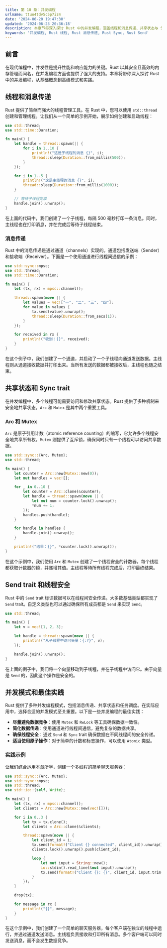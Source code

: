```yaml
---
title: 第 10 章：并发编程
urlname: ttuo4tdv5c5p7iz4
date: '2024-06-20 19:47:30'
updated: '2024-06-23 20:36:18'
description: 本章节将深入探讨 Rust 中的并发编程，涵盖线程和消息传递、共享状态与 Sync trait、Send trait 和线程安全、并发模式和最佳实践。
keywords: '并发编程, Rust 线程, Rust 消息传递, Rust Sync, Rust Send'
---
```

## 前言
在现代编程中，并发性是提升性能和响应能力的关键。Rust 以其安全且高效的内存管理而闻名，在并发编程方面也提供了强大的支持。本章将带你深入探讨 Rust 中的并发编程，从基础概念到高级模式和实践。
## 线程和消息传递
Rust 提供了简单而强大的线程管理工具。在 Rust 中，您可以使用 `std::thread` 创建和管理线程。让我们从一个简单的示例开始，展示如何创建和启动线程：
```rust
use std::thread;
use std::time::Duration;

fn main() {
    let handle = thread::spawn(|| {
        for i in 1..10 {
            println!("这是子线程的消息 {}", i);
            thread::sleep(Duration::from_millis(500));
        }
    });

    for i in 1..5 {
        println!("这是主线程的消息 {}", i);
        thread::sleep(Duration::from_millis(1000));
    }

    // 等待子线程完成
    handle.join().unwrap();
}
```
在上面的代码中，我们创建了一个子线程，每隔 500 毫秒打印一条消息。同时，主线程也在打印消息，并在完成后等待子线程结束。
### 消息传递
Rust 中的消息传递是通过通道（channels）实现的。通道包括发送端（Sender）和接收端（Receiver）。下面是一个使用通道进行线程间通信的示例：
```rust
use std::sync::mpsc;
use std::thread;
use std::time::Duration;

fn main() {
    let (tx, rx) = mpsc::channel();

    thread::spawn(move || {
        let values = vec!["一", "二", "三", "四"];
        for value in values {
            tx.send(value).unwrap();
            thread::sleep(Duration::from_secs(1));
        }
    });

    for received in rx {
        println!("收到：{}", received);
    }
}
```
在这个例子中，我们创建了一个通道，并启动了一个子线程向通道发送数据。主线程则从通道接收数据并打印出来。当所有发送的数据都被接收后，主线程也随之结束。
## 共享状态和 Sync trait
在并发编程中，多个线程可能需要访问和修改共享状态。Rust 提供了多种机制来安全地共享状态。`Arc` 和 `Mutex` 是其中两个重要工具。
### Arc 和 Mutex
`Arc` 是原子引用计数（atomic reference counting）的缩写，它允许多个线程安全地共享所有权。`Mutex` 则提供了互斥锁，确保同时只有一个线程可以访问共享数据。
```rust
use std::sync::{Arc, Mutex};
use std::thread;

fn main() {
    let counter = Arc::new(Mutex::new(0));
    let mut handles = vec![];

    for _ in 0..10 {
        let counter = Arc::clone(&counter);
        let handle = thread::spawn(move || {
            let mut num = counter.lock().unwrap();
            *num += 1;
        });
        handles.push(handle);
    }

    for handle in handles {
        handle.join().unwrap();
    }

    println!("结果：{}", *counter.lock().unwrap());
}
```
在这个示例中，我们使用 `Arc` 和 `Mutex` 创建了一个线程安全的计数器。每个线程都获取计数器的锁，并递增其值。主线程等待所有线程完成后，打印最终结果。
## Send trait 和线程安全
Rust 中的 `Send` trait 标识数据可以在线程间安全传递。大多数基础类型都实现了 `Send` trait。自定义类型也可以通过确保所有成员都是 `Send` 来实现 `Send`。
```rust
use std::thread;

fn main() {
    let v = vec![1, 2, 3];

    let handle = thread::spawn(move || {
        println!("从子线程中访问矢量：{:?}", v);
    });

    handle.join().unwrap();
}
```
在上面的例子中，我们将一个向量移动到子线程，并在子线程中访问它。由于向量是 `Send` 的，因此这个操作是安全的。
## 并发模式和最佳实践
Rust 提供了多种并发编程模式，包括消息传递、共享状态和任务调度。在实际应用中，选择合适的并发模式至关重要。以下是一些并发编程的最佳实践：

- **尽量避免数据竞争**：使用 `Mutex` 和 `RwLock` 等工具确保数据一致性。
- **简化数据传递**：使用通道进行线程间通信，避免复杂的数据共享。
- **确保线程安全**：通过 `Send` 和 `Sync` trait 确保数据在不同线程间的安全传递。
- **适当使用原子操作**：对于简单的计数和标志操作，可以使用 `Atomic` 类型。
### 实践示例
让我们综合运用本章所学，创建一个多线程的简单聊天服务器：
```rust
use std::sync::{Arc, Mutex};
use std::sync::mpsc;
use std::thread;
use std::io::{self, Write};

fn main() {
    let (tx, rx) = mpsc::channel();
    let clients = Arc::new(Mutex::new(vec![]));

    for i in 0..3 {
        let tx = tx.clone();
        let clients = Arc::clone(&clients);

        thread::spawn(move || {
            let client_id = i;
            tx.send(format!("Client {} connected", client_id)).unwrap();
            clients.lock().unwrap().push(client_id);

            loop {
                let mut input = String::new();
                io::stdin().read_line(&mut input).unwrap();
                tx.send(format!("Client {}: {}", client_id, input.trim())).unwrap();
            }
        });
    }

    drop(tx);

    for message in rx {
        println!("{}", message);
    }
}
```
在这个示例中，我们创建了一个简单的聊天服务器，每个客户端在独立的线程中运行，并通过通道发送消息。主线程负责接收和打印所有消息。多个客户端可以同时发送消息，而不会发生数据竞争。
